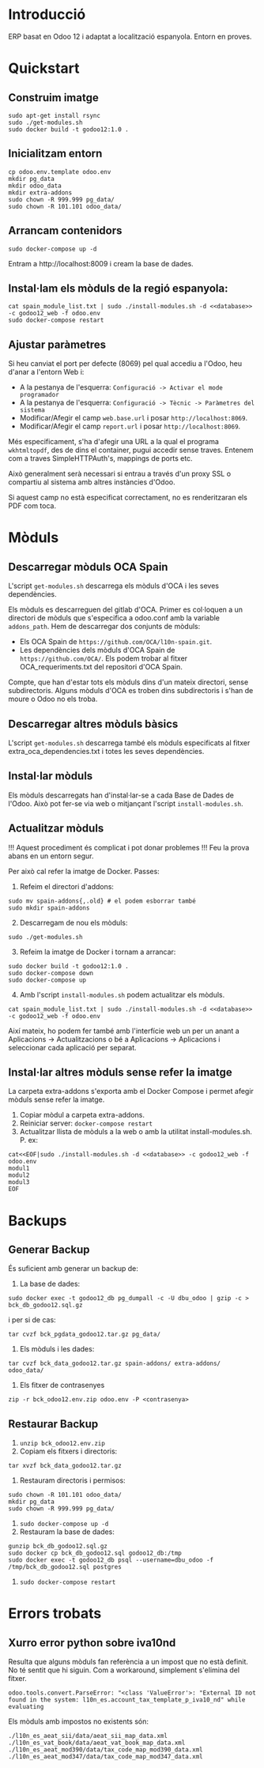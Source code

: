 # Introducció

ERP basat en Odoo 12 i adaptat a localització espanyola. Entorn en proves.

# Quickstart

## Construim imatge

```
sudo apt-get install rsync
sudo ./get-modules.sh
sudo docker build -t godoo12:1.0 .
```

## Inicialitzam entorn

```
cp odoo.env.template odoo.env
mkdir pg_data
mkdir odoo_data
mkdir extra-addons
sudo chown -R 999.999 pg_data/
sudo chown -R 101.101 odoo_data/
```

## Arrancam contenidors

```
sudo docker-compose up -d
```

Entram a http://localhost:8009 i cream la base de dades.


## Instal·lam els mòduls de la regió espanyola:

```
cat spain_module_list.txt | sudo ./install-modules.sh -d <<database>> -c godoo12_web -f odoo.env
sudo docker-compose restart
```

## Ajustar paràmetres

Si heu canviat el port per defecte (8069) pel qual accediu a l'Odoo, heu d'anar a l'entorn Web i:

* A la pestanya de l'esquerra: `Configuració -> Activar el mode programador`
* A la pestanya de l'esquerra: `Configuració -> Tècnic -> Paràmetres del sistema`
* Modificar/Afegir el camp `web.base.url` i posar `http://localhost:8069`. 
* Modificar/Afegir el camp `report.url` i posar `http://localhost:8069`. 

Més especificament, s'ha d'afegir una URL a la qual el programa `wkhtmltopdf`, des de dins el container, pugui accedir sense traves. Entenem com a traves SimpleHTTPAuth's, mappings de ports etc. 

Això generalment serà necessari si entrau a través d'un proxy SSL o compartiu al sistema amb altres instàncies d'Odoo.

Si aquest camp no està especificat correctament, no es renderitzaran els PDF com toca.


# Mòduls 

## Descarregar mòduls OCA Spain

L'script `get-modules.sh` descarrega els mòduls d'OCA i les seves dependències.

Els mòduls es descarreguen del gitlab d'OCA. Primer es col·loquen a un directori de mòduls que s'especifica a odoo.conf amb la variable `addons_path`. Hem de descarregar dos conjunts de mòduls:

* Els OCA Spain de `https://github.com/OCA/l10n-spain.git`.
* Les dependències dels mòduls d'OCA Spain de `https://github.com/OCA/`. Els podem trobar al fitxer OCA_requeriments.txt del repositori d'OCA Spain.

Compte, que han d'estar tots els mòduls dins d'un mateix directori, sense subdirectoris. Alguns mòduls d'OCA es troben dins subdirectoris i s'han de moure o Odoo no els troba.

## Descarregar altres mòduls bàsics

L'script `get-modules.sh` descarrega també els mòduls especificats al fitxer extra_oca_dependencies.txt i totes les seves dependències.

## Instal·lar mòduls

Els mòduls descarregats han d'instal·lar-se a cada Base de Dades de l'Odoo. Això pot fer-se via web o mitjançant l'script `install-modules.sh`.

## Actualitzar mòduls

!!! Aquest procediment és complicat i pot donar problemes !!!
Feu la prova abans en un entorn segur.

Per això cal refer la imatge de Docker. Passes:

1. Refeim el directori d'addons:
```
sudo mv spain-addons{,.old} # el podem esborrar també
sudo mkdir spain-addons
```
2. Descarregam de nou els mòduls:

```
sudo ./get-modules.sh
```
3. Refeim la imatge de Docker i tornam a arrancar:

```
sudo docker build -t godoo12:1.0 .
sudo docker-compose down
sudo docker-compose up
```
4. Amb l'script `install-modules.sh` podem actualitzar els mòduls.

```
cat spain_module_list.txt | sudo ./install-modules.sh -d <<database>> -c godoo12_web -f odoo.env
```

Així mateix, ho podem fer també amb l'interfície web un per un anant a Aplicacions -> Actualitzacions o bé a Aplicacions -> Aplicacions i seleccionar cada aplicació per separat.


## Instal·lar altres mòduls sense refer la imatge

La carpeta extra-addons s'exporta amb el Docker Compose i permet afegir mòduls sense refer la imatge. 

1. Copiar mòdul a carpeta extra-addons.
1. Reiniciar server: `docker-compose restart`
1. Actualitzar llista de mòduls a la web o amb la utilitat install-modules.sh. P. ex: 
```
cat<<EOF|sudo ./install-modules.sh -d <<database>> -c godoo12_web -f odoo.env
modul1
modul2
modul3
EOF
```

# Backups
## Generar Backup

És suficient amb generar un backup de:

1. La base de dades:
```
sudo docker exec -t godoo12_db pg_dumpall -c -U dbu_odoo | gzip -c > bck_db_godoo12.sql.gz
```
i per si de cas:
```
tar cvzf bck_pgdata_godoo12.tar.gz pg_data/
```
1. Els mòduls i les dades:
```
tar cvzf bck_data_godoo12.tar.gz spain-addons/ extra-addons/ odoo_data/
```
1. Els fitxer de contrasenyes
```
zip -r bck_odoo12.env.zip odoo.env -P <contrasenya>
```


## Restaurar Backup


1. `unzip bck_odoo12.env.zip`
1. Copiam els fitxers i directoris:
```
tar xvzf bck_data_godoo12.tar.gz
```
1. Restauram directoris i permisos:
```
sudo chown -R 101.101 odoo_data/
mkdir pg_data
sudo chown -R 999.999 pg_data/
```
1. `sudo docker-compose up -d`
1. Restauram la base de dades:
```
gunzip bck_db_godoo12.sql.gz
sudo docker cp bck_db_godoo12.sql godoo12_db:/tmp
sudo docker exec -t godoo12_db psql --username=dbu_odoo -f /tmp/bck_db_godoo12.sql postgres
```
1. `sudo docker-compose restart`



# Errors trobats

## Xurro error python sobre iva10nd

Resulta que alguns mòduls fan referència a un impost que no està definit. No té sentit que hi siguin. Com a workaround, simplement s'elimina del fitxer.

```
odoo.tools.convert.ParseError: "<class 'ValueError'>: "External ID not found in the system: l10n_es.account_tax_template_p_iva10_nd" while evaluating
```

Els mòduls amb impostos no existents són:

```
./l10n_es_aeat_sii/data/aeat_sii_map_data.xml
./l10n_es_vat_book/data/aeat_vat_book_map_data.xml
./l10n_es_aeat_mod390/data/tax_code_map_mod390_data.xml
./l10n_es_aeat_mod347/data/tax_code_map_mod347_data.xml
```

